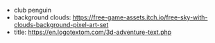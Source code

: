 - club penguin
- background clouds: https://free-game-assets.itch.io/free-sky-with-clouds-background-pixel-art-set
- title: https://en.logotextom.com/3d-adventure-text.php